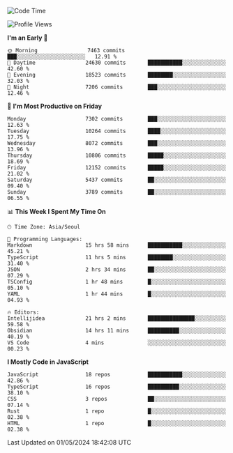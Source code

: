 <!--START_SECTION:waka-->
![Code Time](http://img.shields.io/badge/Code%20Time-6%2C005%20hrs%201%20min-blue)

![Profile Views](http://img.shields.io/badge/Profile%20Views-6-blue)

**I'm an Early 🐤** 

```text
🌞 Morning                7463 commits        ███░░░░░░░░░░░░░░░░░░░░░░   12.91 % 
🌆 Daytime                24630 commits       ███████████░░░░░░░░░░░░░░   42.60 % 
🌃 Evening                18523 commits       ████████░░░░░░░░░░░░░░░░░   32.03 % 
🌙 Night                  7206 commits        ███░░░░░░░░░░░░░░░░░░░░░░   12.46 % 
```
📅 **I'm Most Productive on Friday** 

```text
Monday                   7302 commits        ███░░░░░░░░░░░░░░░░░░░░░░   12.63 % 
Tuesday                  10264 commits       ████░░░░░░░░░░░░░░░░░░░░░   17.75 % 
Wednesday                8072 commits        ███░░░░░░░░░░░░░░░░░░░░░░   13.96 % 
Thursday                 10806 commits       █████░░░░░░░░░░░░░░░░░░░░   18.69 % 
Friday                   12152 commits       █████░░░░░░░░░░░░░░░░░░░░   21.02 % 
Saturday                 5437 commits        ██░░░░░░░░░░░░░░░░░░░░░░░   09.40 % 
Sunday                   3789 commits        ██░░░░░░░░░░░░░░░░░░░░░░░   06.55 % 
```


📊 **This Week I Spent My Time On** 

```text
🕑︎ Time Zone: Asia/Seoul

💬 Programming Languages: 
Markdown                 15 hrs 58 mins      ███████████░░░░░░░░░░░░░░   45.21 % 
TypeScript               11 hrs 5 mins       ████████░░░░░░░░░░░░░░░░░   31.40 % 
JSON                     2 hrs 34 mins       ██░░░░░░░░░░░░░░░░░░░░░░░   07.29 % 
TSConfig                 1 hr 48 mins        █░░░░░░░░░░░░░░░░░░░░░░░░   05.10 % 
YAML                     1 hr 44 mins        █░░░░░░░░░░░░░░░░░░░░░░░░   04.93 % 

🔥 Editors: 
Intellijidea             21 hrs 2 mins       ███████████████░░░░░░░░░░   59.58 % 
Obsidian                 14 hrs 11 mins      ██████████░░░░░░░░░░░░░░░   40.19 % 
VS Code                  4 mins              ░░░░░░░░░░░░░░░░░░░░░░░░░   00.23 % 
```

**I Mostly Code in JavaScript** 

```text
JavaScript               18 repos            ███████████░░░░░░░░░░░░░░   42.86 % 
TypeScript               16 repos            ██████████░░░░░░░░░░░░░░░   38.10 % 
CSS                      3 repos             ██░░░░░░░░░░░░░░░░░░░░░░░   07.14 % 
Rust                     1 repo              █░░░░░░░░░░░░░░░░░░░░░░░░   02.38 % 
HTML                     1 repo              █░░░░░░░░░░░░░░░░░░░░░░░░   02.38 % 
```




 Last Updated on 01/05/2024 18:42:08 UTC
<!--END_SECTION:waka-->
